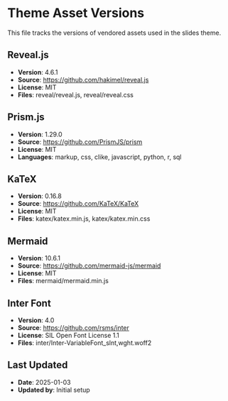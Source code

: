 # Theme Asset Versions

This file tracks the versions of vendored assets used in the slides theme.

## Reveal.js
- **Version**: 4.6.1
- **Source**: https://github.com/hakimel/reveal.js
- **License**: MIT
- **Files**: reveal/reveal.js, reveal/reveal.css

## Prism.js
- **Version**: 1.29.0
- **Source**: https://github.com/PrismJS/prism
- **License**: MIT
- **Languages**: markup, css, clike, javascript, python, r, sql

## KaTeX
- **Version**: 0.16.8
- **Source**: https://github.com/KaTeX/KaTeX
- **License**: MIT
- **Files**: katex/katex.min.js, katex/katex.min.css

## Mermaid
- **Version**: 10.6.1
- **Source**: https://github.com/mermaid-js/mermaid
- **License**: MIT
- **Files**: mermaid/mermaid.min.js

## Inter Font
- **Version**: 4.0
- **Source**: https://github.com/rsms/inter
- **License**: SIL Open Font License 1.1
- **Files**: inter/Inter-VariableFont_slnt,wght.woff2

## Last Updated
- **Date**: 2025-01-03
- **Updated by**: Initial setup
